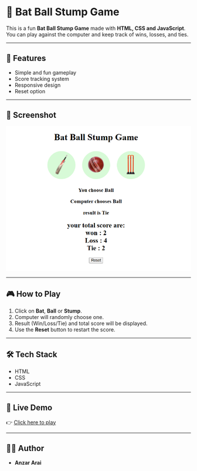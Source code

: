 # 🏏 Bat Ball Stump Game

This is a fun **Bat Ball Stump Game** made with **HTML, CSS and JavaScript**.  
You can play against the computer and keep track of wins, losses, and ties.

---

## 🚀 Features
- Simple and fun gameplay  
- Score tracking system  
- Responsive design  
- Reset option  

---

## 📸 Screenshot
![Game Screenshot](./screenshot.png)

---

## 🎮 How to Play
1. Click on **Bat**, **Ball** or **Stump**.  
2. Computer will randomly choose one.  
3. Result (Win/Loss/Tie) and total score will be displayed.  
4. Use the **Reset** button to restart the score.  

---

## 🛠️ Tech Stack
- HTML  
- CSS  
- JavaScript  

---

## 🔗 Live Demo
👉 [Click here to play](https://anzararai.github.io/bat-ball-stump/)  

---

## 👨‍💻 Author
- **Anzar Arai**  
